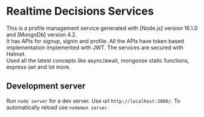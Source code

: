 # Realtime Decisions Services

This is a profile management service generated with [Node.js] version 16.1.0 and [MongoDb] version 4.2. <br/>
It has APIs for signup, signin and profile. All the APIs have token based implementation implemented with JWT. The services are secured with Helmet. <br/>
Used all the latest concepts like async/await, mongoose static functions, express-jwt and lot more.

## Development server

Run `node server` for a dev server. Use url `http://localhost:3000/`. To automatically reload use `nodemon server`.
